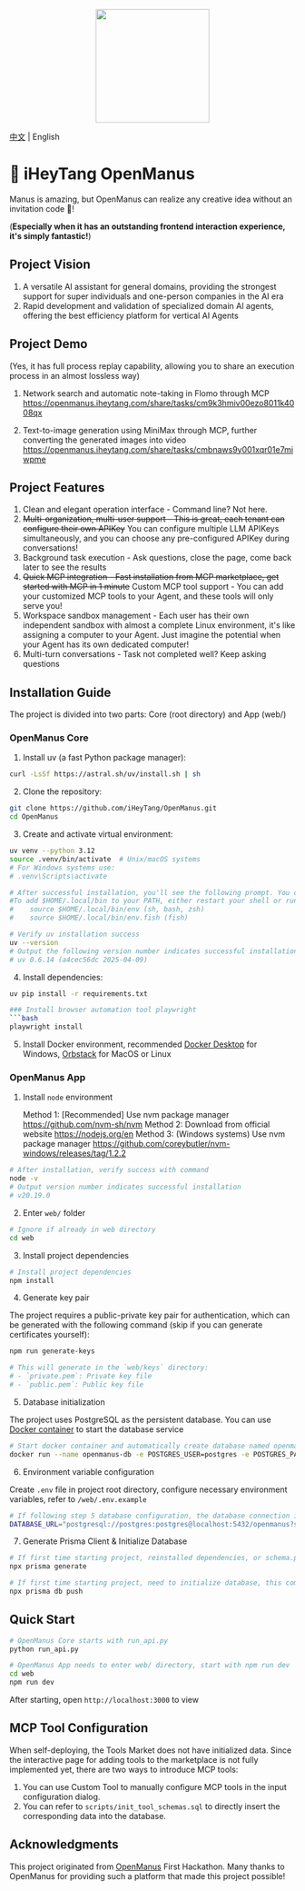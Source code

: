 <p align="center">
  <img src="assets/logo.jpg" width="200"/>
</p>

[中文](README.md) | English

# 🎉 iHeyTang OpenManus

Manus is amazing, but OpenManus can realize any creative idea without an invitation code 🛫!

(**Especially when it has an outstanding frontend interaction experience, it's simply fantastic!**)

## Project Vision

1. A versatile AI assistant for general domains, providing the strongest support for super individuals and one-person companies in the AI era
2. Rapid development and validation of specialized domain AI agents, offering the best efficiency platform for vertical AI Agents

## Project Demo

(Yes, it has full process replay capability, allowing you to share an execution process in an almost lossless way)

1. Network search and automatic note-taking in Flomo through MCP
   https://openmanus.iheytang.com/share/tasks/cm9k3hmiv00ezo8011k4008qx

2. Text-to-image generation using MiniMax through MCP, further converting the generated images into video
   https://openmanus.iheytang.com/share/tasks/cmbnaws9y001xqr01e7miwpme

## Project Features

1. Clean and elegant operation interface - Command line? Not here.
2. ~~Multi-organization, multi-user support - This is great, each tenant can configure their own APIKey~~ You can configure multiple LLM APIKeys simultaneously, and you can choose any pre-configured APIKey during conversations!
3. Background task execution - Ask questions, close the page, come back later to see the results
4. ~~Quick MCP integration - Fast installation from MCP marketplace, get started with MCP in 1 minute~~ Custom MCP tool support - You can add your customized MCP tools to your Agent, and these tools will only serve you!
5. Workspace sandbox management - Each user has their own independent sandbox with almost a complete Linux environment, it's like assigning a computer to your Agent. Just imagine the potential when your Agent has its own dedicated computer!
6. Multi-turn conversations - Task not completed well? Keep asking questions

## Installation Guide

The project is divided into two parts: Core (root directory) and App (web/)

### OpenManus Core

1. Install uv (a fast Python package manager):

```bash
curl -LsSf https://astral.sh/uv/install.sh | sh
```

2. Clone the repository:

```bash
git clone https://github.com/iHeyTang/OpenManus.git
cd OpenManus
```

3. Create and activate virtual environment:

```bash
uv venv --python 3.12
source .venv/bin/activate  # Unix/macOS systems
# For Windows systems use:
# .venv\Scripts\activate

# After successful installation, you'll see the following prompt. You can either restart Terminal or follow these instructions:
#To add $HOME/.local/bin to your PATH, either restart your shell or run:
#    source $HOME/.local/bin/env (sh, bash, zsh)
#    source $HOME/.local/bin/env.fish (fish)

# Verify uv installation success
uv --version
# Output the following version number indicates successful installation
# uv 0.6.14 (a4cec56dc 2025-04-09)
```

4. Install dependencies:

````bash
uv pip install -r requirements.txt

### Install browser automation tool playwright
```bash
playwright install
````

5. Install Docker environment, recommended [Docker Desktop](https://www.docker.com/products/docker-desktop/) for Windows, [Orbstack](https://orbstack.dev/download) for MacOS or Linux

### OpenManus App

1. Install `node` environment

   Method 1: [Recommended] Use nvm package manager https://github.com/nvm-sh/nvm
   Method 2: Download from official website https://nodejs.org/en
   Method 3: (Windows systems) Use nvm package manager https://github.com/coreybutler/nvm-windows/releases/tag/1.2.2

```bash
# After installation, verify success with command
node -v
# Output version number indicates successful installation
# v20.19.0
```

2. Enter `web/` folder

```bash
# Ignore if already in web directory
cd web
```

3. Install project dependencies

```bash
# Install project dependencies
npm install
```

4. Generate key pair

The project requires a public-private key pair for authentication, which can be generated with the following command (skip if you can generate certificates yourself):

```bash
npm run generate-keys

# This will generate in the `web/keys` directory:
# - `private.pem`: Private key file
# - `public.pem`: Public key file
```

5. Database initialization

The project uses PostgreSQL as the persistent database. You can use [Docker container](https://hub.docker.com/_/postgres) to start the database service

```bash
# Start docker container and automatically create database named openmanus
docker run --name openmanus-db -e POSTGRES_USER=postgres -e POSTGRES_PASSWORD=postgres -e POSTGRES_DB=openmanus -d -p 5432:5432 postgres
```

6. Environment variable configuration

Create `.env` file in project root directory, configure necessary environment variables, refer to `/web/.env.example`

```bash
# If following step 5 database configuration, the database connection is
DATABASE_URL="postgresql://postgres:postgres@localhost:5432/openmanus?schema=public"
```

7. Generate Prisma Client & Initialize Database

```bash
# If first time starting project, reinstalled dependencies, or schema.prisma has updates, execute this command to update Prisma Client
npx prisma generate

# If first time starting project, need to initialize database, this command will automatically sync table structure into configured database
npx prisma db push
```

## Quick Start

```bash
# OpenManus Core starts with run_api.py
python run_api.py
```

```bash
# OpenManus App needs to enter web/ directory, start with npm run dev
cd web
npm run dev
```

After starting, open `http://localhost:3000` to view

## MCP Tool Configuration

When self-deploying, the Tools Market does not have initialized data. Since the interactive page for adding tools to the marketplace is not fully implemented yet, there are two ways to introduce MCP tools:

1. You can use Custom Tool to manually configure MCP tools in the input configuration dialog.
2. You can refer to `scripts/init_tool_schemas.sql` to directly insert the corresponding data into the database.

## Acknowledgments

This project originated from [OpenManus](https://github.com/mannaandpoem/OpenManus) First Hackathon. Many thanks to OpenManus for providing such a platform that made this project possible!
